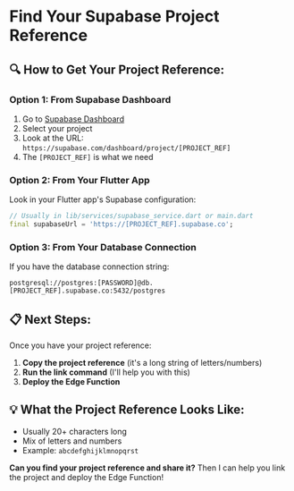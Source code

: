 # Find Your Supabase Project Reference

## 🔍 **How to Get Your Project Reference:**

### **Option 1: From Supabase Dashboard**
1. Go to [Supabase Dashboard](https://supabase.com/dashboard)
2. Select your project
3. Look at the URL: `https://supabase.com/dashboard/project/[PROJECT_REF]`
4. The `[PROJECT_REF]` is what we need

### **Option 2: From Your Flutter App**
Look in your Flutter app's Supabase configuration:
```dart
// Usually in lib/services/supabase_service.dart or main.dart
final supabaseUrl = 'https://[PROJECT_REF].supabase.co';
```

### **Option 3: From Your Database Connection**
If you have the database connection string:
```
postgresql://postgres:[PASSWORD]@db.[PROJECT_REF].supabase.co:5432/postgres
```

## 📋 **Next Steps:**

Once you have your project reference:
1. **Copy the project reference** (it's a long string of letters/numbers)
2. **Run the link command** (I'll help you with this)
3. **Deploy the Edge Function**

## 💡 **What the Project Reference Looks Like:**
- Usually 20+ characters long
- Mix of letters and numbers
- Example: `abcdefghijklmnopqrst`

**Can you find your project reference and share it?** Then I can help you link the project and deploy the Edge Function!
